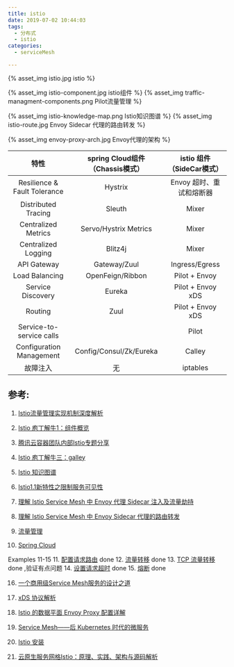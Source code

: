 ```yaml
---
title: istio
date: 2019-07-02 10:44:03
tags:
  - 分布式
  - istio
categories: 
  - serviceMesh  

---
```


{% asset_img  istio.jpg  istio %}

<!-- more -->

{% asset_img  istio-component.jpg  istio组件  %}
{% asset_img  traffic-managment-components.png  Pilot流量管理  %}

{% asset_img  istio-knowledge-map.png   Istio知识图谱 %}
{% asset_img  istio-route.jpg  Envoy Sidecar 代理的路由转发  %}

{% asset_img  envoy-proxy-arch.jpg  Envoy代理的架构  %}


特性 | spring Cloud组件（Chassis模式） | istio 组件（SideCar模式）
:-: | :-: | :-: 
Resilience & Fault Tolerance | Hystrix |   Envoy  超时、重试和熔断器 
Distributed Tracing |  Sleuth | Mixer 
Centralized Metrics | Servo/Hystrix Metrics | Mixer
Centralized Logging | Blitz4j | Mixer
API Gateway | Gateway/Zuul | Ingress/Egress
Load Balancing | OpenFeign/Ribbon  | Pilot + Envoy
Service Discovery | Eureka  | Pilot + Envoy xDS
Routing | Zuul | Pilot + Envoy xDS
Service-to-service calls |  | Pilot
Configuration Management | Config/Consul/Zk/Eureka | Calley
故障注入| 无 | iptables



## 参考:
1. [Istio流量管理实现机制深度解析](https://zhaohuabing.com/post/2018-09-25-istio-traffic-management-impl-intro/)
2. [Istio 庖丁解牛1：组件概览](https://mp.weixin.qq.com/s/VwqxrZsVmn4a5PcVckaLxA)
3. [腾讯云容器团队内部Istio专题分享](https://mp.weixin.qq.com/s/NjMncH84uEl_PywOFFMlFA)
4. [Istio 庖丁解牛三：galley](https://mp.weixin.qq.com/s/BMVCeiA2aqASbLqyhPomWA)
5. [Istio 知识图谱](https://github.com/servicemesher/istio-knowledge-map)
6. [Istio1.1新特性之限制服务可见性](http://www.servicemesher.com/blog/istio-service-visibility/)
7. [理解 Istio Service Mesh 中 Envoy 代理 Sidecar 注入及流量劫持](https://jimmysong.io/posts/envoy-sidecar-injection-in-istio-service-mesh-deep-dive/)
8. [理解 Istio Service Mesh 中 Envoy Sidecar 代理的路由转发](http://www.servicemesher.com/blog/envoy-sidecar-routing-of-istio-service-mesh-deep-dive/)


9. [流量管理](https://preliminary.istio.io/zh/docs/concepts/traffic-management)
10. [Spring Cloud](https://spring.io/projects/spring-cloud)

Examples 11-15
11. [配置请求路由](https://preliminary.istio.io/zh/docs/tasks/traffic-management/request-routing/) done
12. [流量转移](https://preliminary.istio.io/zh/docs/tasks/traffic-management/traffic-shifting/) done
13. [TCP 流量转移](https://preliminary.istio.io/zh/docs/tasks/traffic-management/tcp-traffic-shifting/) done ,验证有点问题
14. [设置请求超时](https://preliminary.istio.io/zh/docs/tasks/traffic-management/request-timeouts/) done
15. [熔断](https://preliminary.istio.io/zh/docs/tasks/traffic-management/circuit-breaking/) done

16. [一个商用级Service Mesh服务的设计之道](http://www.servicemesher.com/blog/the-desigin-patterns-for-a-commercial-service-mesh/)
17. [xDS 协议解析](https://jimmysong.io/istio-handbook/concepts/envoy-xds-protocol.html)
18. [Istio 的数据平面 Envoy Proxy 配置详解](https://www.servicemesher.com/blog/envoy-proxy-config-deep-dive/)
19. [Service Mesh——后 Kubernetes 时代的微服务](http://www.servicemesher.com/blog/service-mesh-the-microservices-in-post-kubernetes-era/)
20. [Istio 安装](https://jimmysong.io/istio-handbook/setup/istio-installation.html)

21. [云原生服务网格Istio：原理、实践、架构与源码解析](https://item.jd.com/12538407.html)